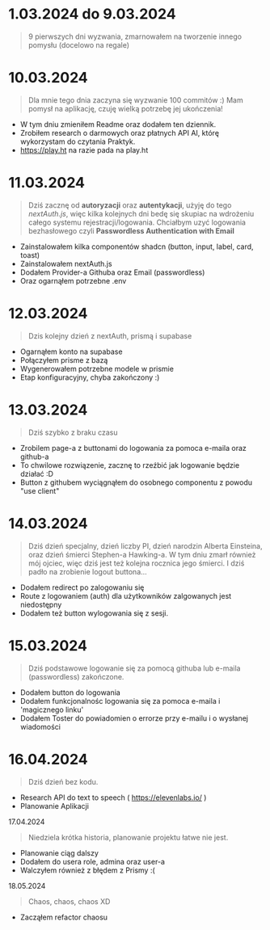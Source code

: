 # 1.03.2024 do 9.03.2024

> 9 pierwszych dni wyzwania, zmarnowałem na tworzenie innego pomysłu (docelowo na regale)
# 10.03.2024

> Dla mnie tego dnia zaczyna się wyzwanie 100 commitów :)
> Mam pomysł na aplikację, czuję wielką potrzebę jej ukończenia!

- W tym dniu zmieniłem Readme oraz dodałem ten dziennik.
- Zrobiłem research o darmowych oraz płatnych API AI, którę wykorzystam do czytania Praktyk.
- https://play.ht na razie pada na play.ht

# 11.03.2024

> Dziś zacznę od **autoryzacji** oraz **autentykacji**, użyję do tego _nextAuth.js_,
> więc kilka kolejnych dni bedę się skupiac na wdrożeniu całego systemu rejestracji/logowania.
> Chciałbym uzyć logowania bezhasłowego czyli **Passwordless Authentication with Email**

- Zainstalowałem kilka componentów shadcn (button, input, label, card, toast)
- Zainstalowałem nextAuth.js
- Dodałem Provider-a Githuba oraz Email (passwordless)
- Oraz ogarnąłem potrzebne .env

# 12.03.2024

> Dzis kolejny dzień z nextAuth, prismą i supabase

- Ogarnąłem konto na supabase
- Połączyłem prisme z bazą
- Wygenerowałem potrzebne modele w prismie
- Etap konfiguracyjny, chyba zakończony :)

# 13.03.2024

> Dziś szybko z braku czasu

- Zrobilem page-a z buttonami do logowania za pomoca e-maila oraz github-a
- To chwilowe rozwiązenie, zacznę to rzeźbić jak logowanie będzie działać :D
- Button z githubem wyciągnąłem do osobnego componentu z powodu "use client"


# 14.03.2024

> Dziś dzień specjalny, dzień liczby PI, dzień narodzin Alberta Einsteina, 
> oraz dzień śmierci Stephen-a Hawking-a.
> W tym dniu zmarł również mój ojciec, więc dziś jest też kolejna rocznica jego śmierci.
> I dziś padło na zrobienie logout buttona...

- Dodałem redirect po zalogowaniu się
- Route z logowaniem (auth) dla użytkowników zalgowanych jest niedostępny
- Dodałem też button wylogowania się z sesji.

# 15.03.2024

> Dziś podstawowe logowanie się za pomocą githuba lub e-maila (passwordless) zakończone.

- Dodałem button do logowania
- Dodałem funkcjonalnośc logowania się za pomoca e-maila i 'magicznego linku'
- Dodałem Toster do powiadomien o errorze przy e-mailu i o wysłanej wiadomości

# 16.04.2024

> Dziś dzień bez kodu.

- Research API do text to speech ( https://elevenlabs.io/ )
- Planowanie Aplikacji

17.04.2024

> Niedziela krótka historia, planowanie projektu łatwe nie jest.

- Planowanie ciąg dalszy
- Dodałem do usera role, admina oraz user-a
- Walczyłem również z błędem z Prismy :(

18.05.2024

> Chaos, chaos, chaos XD

- Zacząłem refactor chaosu